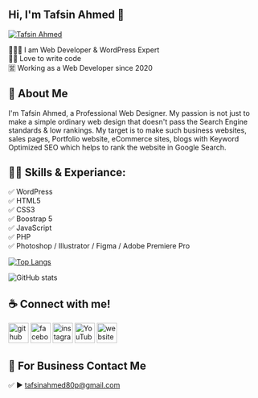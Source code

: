 ## Hi, I'm Tafsin Ahmed 👋
[<img src='https://tafsinahmed.com/wp-content/uploads/2025/03/Tafsin-git.png' alt='Tafsin Ahmed'>](https://github.com/tafsin80p/)
<p>
👨🏻‍💻 I am Web Developer & WordPress Expert <br> 
✍🏻 Love to write code <br> 
🈺 Working as a Web Developer since 2020 </p> 



## 🚀 About Me
I'm  Tafsin Ahmed, a Professional Web Designer. My passion is not just to make a simple ordinary web design that doesn't pass the Search Engine standards & low rankings. My target is to make such business websites, sales pages, Portfolio website, eCommerce sites, blogs with Keyword Optimized SEO which helps to rank the website in Google Search. 

## 👨‍💻 Skills & Experiance: 
✅ WordPress <br> 
✅ HTML5 <br>
✅ CSS3 <br>
✅ Boostrap 5 <br>
✅ JavaScript <br>
✅ PHP <br>
✅ Photoshop / Illustrator / Figma / Adobe Premiere Pro <br>

[![Top Langs](https://github-readme-stats.vercel.app/api/top-langs/?username=tafsin80p)](https://github.com/anuraghazra/github-readme-stats)

![GitHub stats](https://github-readme-stats.vercel.app/api?username=tafsin80p&show_icons=true) 


## ☕ Connect with me!
[<img src='https://cdn.jsdelivr.net/npm/simple-icons@3.0.1/icons/github.svg' alt='github' height='40'>](https://github.com/tafsin80p)  [<img src='https://cdn.jsdelivr.net/npm/simple-icons@3.0.1/icons/facebook.svg' alt='facebook' height='40'>](https://www.facebook.com/tafsin.ahmed.458607)  [<img src='https://cdn.jsdelivr.net/npm/simple-icons@3.0.1/icons/instagram.svg' alt='instagram' height='40'>](https://www.instagram.com/jerry80p/)  [<img src='https://cdn.jsdelivr.net/npm/simple-icons@3.0.1/icons/youtube.svg' alt='YouTube' height='40'>](https://www.youtube.com/channel/@tafsindev80p)  [<img src='https://cdn.jsdelivr.net/npm/simple-icons@3.0.1/icons/icloud.svg' alt='website' height='40'>](https://tafsinahmed.info)  



## 📧 For Business Contact Me
✅  ► tafsinahmed80p@gmail.com
